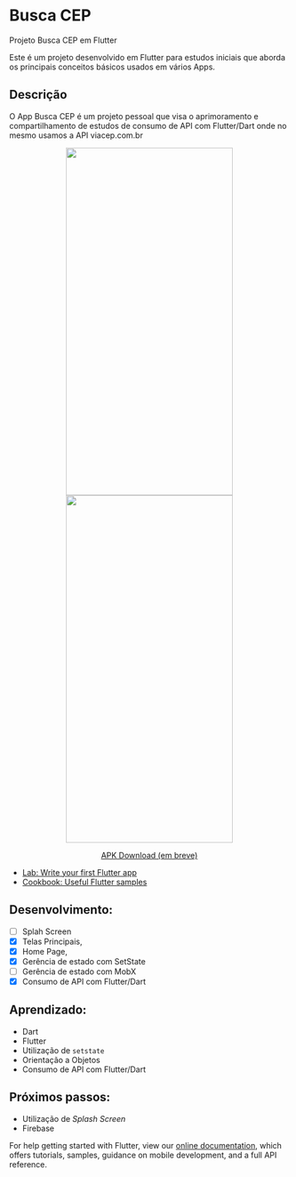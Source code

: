 # Busca CEP

Projeto Busca CEP em Flutter

Este é um projeto desenvolvido em Flutter para estudos iniciais que aborda os principais conceitos básicos usados em vários Apps.

## Descrição

O App Busca CEP é um projeto pessoal que visa o aprimoramento e compartilhamento de estudos de consumo de API com Flutter/Dart onde no mesmo usamos a API viacep.com.br

<p align="center">
    <img width="300" height="625" src="https://firebasestorage.googleapis.com/v0/b/me-guia-tracuateua.appspot.com/o/BuscaCEP%2FSimulator%20Screen%20Shot%20-%20iPhone%2013%20-%202021-11-04%20at%2020.27.36.png?alt=media&token=7f29d06f-9e7a-4196-acfb-936f15286894">
    <img width="300" height="625" src="https://firebasestorage.googleapis.com/v0/b/me-guia-tracuateua.appspot.com/o/BuscaCEP%2FSimulator%20Screen%20Shot%20-%20iPhone%2013%20-%202021-11-04%20at%2020.27.23.png?alt=media&token=f29cd96f-ab9c-45bf-b424-bc53d2285ca9">
</p>

<p align="center">
    <a href="www.cassebtecnologia.com">APK Download (em breve)</a>
    

- [Lab: Write your first Flutter app](https://flutter.dev/docs/get-started/codelab)
- [Cookbook: Useful Flutter samples](https://flutter.dev/docs/cookbook)

## Desenvolvimento:
- [ ] Splah Screen
- [X] Telas Principais,
- [X] Home Page,
- [X] Gerência de estado com SetState
- [ ] Gerência de estado com MobX
- [X] Consumo de API com Flutter/Dart

## Aprendizado:
* Dart
* Flutter
* Utilização de `setstate`
* Orientação a Objetos
* Consumo de API com Flutter/Dart

## Próximos passos:
* Utilização de *Splash Screen*
* Firebase

For help getting started with Flutter, view our
[online documentation](https://flutter.dev/docs), which offers tutorials,
samples, guidance on mobile development, and a full API reference.
